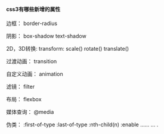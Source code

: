 #### css3有哪些新增的属性

边框：
    border-radius

阴影：
    box-shadow
    text-shadow

2D，3D转换:
    transform:
        scale()
        rotate()
        translate()

过渡动画：
    transition

自定义动画：
    animation

滤镜：
    filter

布局：
    flexbox

媒体查询：
    @media

伪类：
    :first-of-type
    :last-of-type
    :nth-child(n)
    :enable
    ......
    ...
    .


